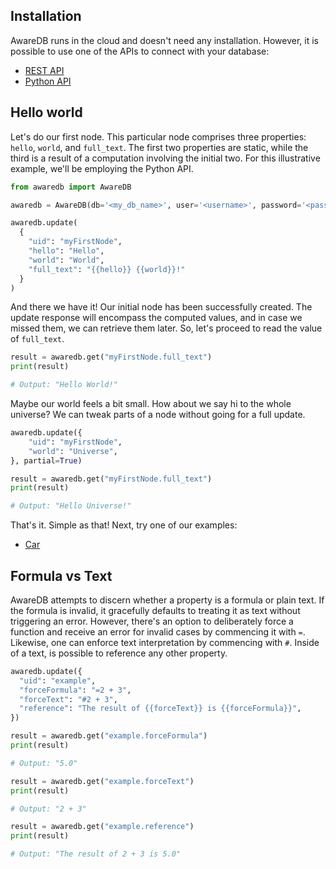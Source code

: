 ## Installation

AwareDB runs in the cloud and doesn't need any installation. However, it is possible to
use one of the APIs to connect with your database:

* [REST API](/rest-api.md)
* [Python API](/python-api.md)


## Hello world

Let's do our first node. This particular node comprises three properties: `hello`, `world`, and `full_text`.
The first two properties are static, while the third is a result of a computation involving the initial two.
For this illustrative example, we'll be employing the Python API.

```python
from awaredb import AwareDB

awaredb = AwareDB(db='<my_db_name>', user='<username>', password='<password>')

awaredb.update(
  {
    "uid": "myFirstNode",
    "hello": "Hello",
    "world": "World",
    "full_text": "{{hello}} {{world}}!"
  }
)
```

And there we have it! Our initial node has been successfully created. The update response will
encompass the computed values, and in case we missed them, we can retrieve them later.
So, let's proceed to read the value of `full_text`.

```python
result = awaredb.get("myFirstNode.full_text")
print(result)

# Output: "Hello World!"
```

Maybe our world feels a bit small. How about we say hi to the whole universe?
We can tweak parts of a node without going for a full update.

```python
awaredb.update({
    "uid": "myFirstNode",
    "world": "Universe",
}, partial=True)

result = awaredb.get("myFirstNode.full_text")
print(result)

# Output: "Hello Universe!"
```

That's it. Simple as that! Next, try one of our examples:

* [Car](/examples/car.md)


## Formula vs Text

AwareDB attempts to discern whether a property is a formula or plain text. If the formula is invalid,
it gracefully defaults to treating it as text without triggering an error. However, there's an option
to deliberately force a function and receive an error for invalid cases by commencing it with `=`.
Likewise, one can enforce text interpretation by commencing with `#`. Inside of a text, is possible
to reference any other property.

```python
awaredb.update({
  "uid": "example",
  "forceFormula": "=2 + 3",
  "forceText": "#2 + 3",
  "reference": "The result of {{forceText}} is {{forceFormula}}",
})

result = awaredb.get("example.forceFormula")
print(result)

# Output: "5.0"

result = awaredb.get("example.forceText")
print(result)

# Output: "2 + 3"

result = awaredb.get("example.reference")
print(result)

# Output: "The result of 2 + 3 is 5.0"
```
